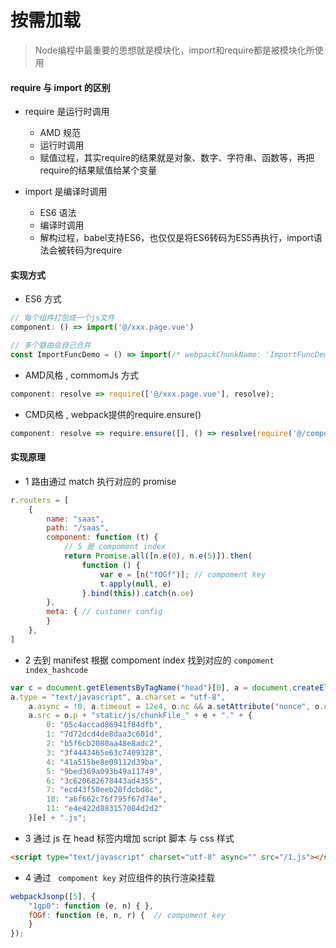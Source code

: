 # 按需加载

> Node编程中最重要的思想就是模块化，import和require都是被模块化所使用

#### require 与 import 的区别


+ require 是运行时调用
   + AMD 规范
   + 运行时调用
   + 赋值过程，其实require的结果就是对象、数字、字符串、函数等，再把require的结果赋值给某个变量

+ import 是编译时调用
   + ES6 语法
   + 编译时调用
   + 解构过程，babel支持ES6，也仅仅是将ES6转码为ES5再执行，import语法会被转码为require


#### 实现方式

+  ES6 方式
```js
// 每个组件打包成一个js文件
component: () => import('@/xxx.page.vue')

// 多个路由会自己合并
const ImportFuncDemo = () => import(/* webpackChunkName: 'ImportFuncDemo' */ '@/components/ImportFuncDemo')
```


+  AMD风格 , commomJs 方式
```js
component: resolve => require(['@/xxx.page.vue'], resolve);
```


+ CMD风格 , webpack提供的require.ensure()

```js
component: resolve => require.ensure([], () => resolve(require('@/components/Hello')), 'demo')
```

#### 实现原理

+ 1 路由通过 match 执行对应的 promise

```js
r.routers = [
    {
        name: "saas",
        path: "/saas",
        component: function (t) {
            // 5 是 compoment index
            return Promise.all([n.e(0), n.e(5)]).then(
                function () {
                    var e = [n("fOGf")]; // compoment key
                    t.apply(null, e)
                }.bind(this)).catch(n.oe)
        },
        meta: { // customer config 
        }
    }, 
]
```
+ 2 去到 manifest 根据 compoment index 找到对应的 `compoment index_hashcode`

```js
var c = document.getElementsByTagName("head")[0], a = document.createElement("script");
a.type = "text/javascript", a.charset = "utf-8",
    a.async = !0, a.timeout = 12e4, o.nc && a.setAttribute("nonce", o.nc),
    a.src = o.p + "static/js/chunkFile_" + e + "." + {
        0: "05c4accad86941f84dfb",
        1: "7d72dcd4de8daa3c601d",
        2: "b5f6cb2080aa48e8adc2",
        3: "3f4443465e63c7409328",
        4: "41a515be8e09112d39ba",
        5: "9bed369a093b49a11749",
        6: "3c620682678443ad4355",
        7: "ecd43f50eeb28fdcbd8c",
        10: "a6f662c76f795f67d74e",
        11: "e4e422d883157084d2d2"
    }[e] + ".js";
```

+ 3 通过 js 在 head 标签内增加 script 脚本 与 css 样式

```html
<script type="text/javascript" charset="utf-8" async="" src="/1.js"></script>
```


+ 4 通过 ` compoment key` 对应组件的执行渲染挂载

```js
webpackJsonp([5], {
    "1gp0": function (e, n) { }, 
    fOGf: function (e, n, r) {  // compoment key
    }
});
```
